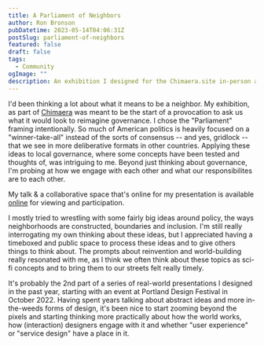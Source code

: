 ```yaml
---
title: A Parliament of Neighbors
author: Ron Bronson
pubDatetime: 2023-05-14T04:06:31Z
postSlug: parliament-of-neighbors
featured: false
draft: false
tags:
  - Community
ogImage: ""
description: An exhibition I designed for the Chimaera.site in-person art installation at the Lloyd Center Mall in May 2023.
---
```


I'd been thinking a lot about what it means to be a neighbor. My exhibition, as part of [Chimaera](https://www.chimaera.site/afk) was meant to be the start of a provocation to ask us what it would look to reimagine governance. I chose the "Parliament" framing intentionally. So much of American politics is heavily focused on a "winner-take-all" instead of the sorts of consensus -- and yes, gridlock -- that we see in more deliberative formats in other countries. Applying these ideas to local governance, where some concepts have been tested and thoughts of, was intriguing to me. Beyond just thinking about governance, I'm probing at how we engage with each other and what our responsibilites are to each other.

My talk & a collaborative space that's online for my presentation is available [online](https://ronbronson.mmm.page/neighbors) for viewing and participation.

I mostly tried to wrestling with some fairly big ideas around policy, the ways neighborhoods are constructed, boundaries and inclusion. I'm still really interrogating my own thinking about these ideas, but I appreciated having a timeboxed and public space to process these ideas and to give others things to think about. The prompts about reinvention and world-building really resonated with me, as I think we often think about these topics as sci-fi concepts and to bring them to our streets felt really timely.

It's probably the 2nd part of a series of real-world presentations I designed in the past year, starting with an event at Portland Design Festival in October 2022. Having spent years talking about abstract ideas and more in-the-weeds forms of design, it's been nice to start zooming beyond the pixels and starting thinking more practically about how the world works, how (interaction) designers engage with it and whether "user experience" or "service design" have a place in it.
